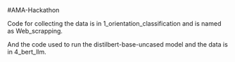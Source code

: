 #AMA-Hackathon

Code for collecting the data is in 1_orientation_classification and is named as Web_scrapping.

And the code used to run the distilbert-base-uncased model and the data is in 4_bert_llm.
